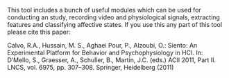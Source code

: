 This tool includes a bunch of useful modules which can be used for conducting an study, recording video and physiological signals, extracting features and classifying affective states. If you use this any part of this tool please cite this paper:

Calvo, R.A., Hussain, M. S., Aghaei Pour, P., Alzoubi, O.: Siento: An Experimental
Platform for Behavior and Psychophysiology in HCI. In: D’Mello, S., Graesser, A.,
Schuller, B., Martin, J.C. (eds.) ACII 2011, Part II. LNCS, vol. 6975, pp. 307–308.
Springer, Heidelberg (2011)